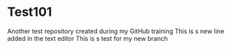 # Test101
Another  test repository created during my GitHub training
This is s new line added in the text editor
This is s test for my new branch